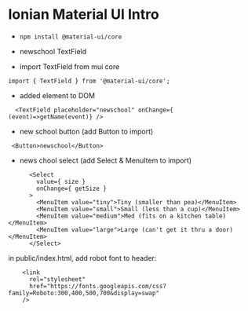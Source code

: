 Ionian Material UI Intro
===

- ```npm install @material-ui/core```

- newschool TextField

- import TextField from mui core

```
import { TextField } from '@material-ui/core';
```

- added element to DOM

```
  <TextField placeholder="newschool" onChange={ (event)=>getName(event)} />
```

- new school button (add Button to import)

```
 <Button>newschool</Button>
```

- news chool select (add Select & MenuItem to import)

```
      <Select
        value={ size }
        onChange={ getSize }
      >
        <MenuItem value="tiny">Tiny (smaller than pea)</MenuItem>
        <MenuItem value="small">Small (less than a cup)</MenuItem>
        <MenuItem value="medium">Med (fits on a kitchen table)</MenuItem>
        <MenuItem value="large">Large (can't get it thru a door)</MenuItem>
      </Select>
```

in public/index.html, add robot font to header:

```
    <link
      rel="stylesheet"
      href="https://fonts.googleapis.com/css?family=Roboto:300,400,500,700&display=swap"
    />
```